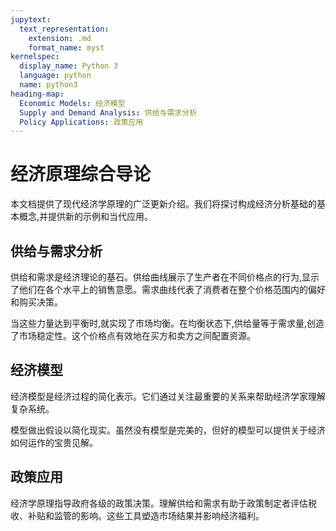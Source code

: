 ```yaml
---
jupytext:
  text_representation:
    extension: .md
    format_name: myst
kernelspec:
  display_name: Python 3
  language: python
  name: python3
heading-map:
  Economic Models: 经济模型
  Supply and Demand Analysis: 供给与需求分析
  Policy Applications: 政策应用
---
```


# 经济原理综合导论

本文档提供了现代经济学原理的广泛更新介绍。我们将探讨构成经济分析基础的基本概念,并提供新的示例和当代应用。

## 供给与需求分析

供给和需求是经济理论的基石。供给曲线展示了生产者在不同价格点的行为,显示了他们在各个水平上的销售意愿。需求曲线代表了消费者在整个价格范围内的偏好和购买决策。

当这些力量达到平衡时,就实现了市场均衡。在均衡状态下,供给量等于需求量,创造了市场稳定性。这个价格点有效地在买方和卖方之间配置资源。

## 经济模型

经济模型是经济过程的简化表示。它们通过关注最重要的关系来帮助经济学家理解复杂系统。

模型做出假设以简化现实。虽然没有模型是完美的，但好的模型可以提供关于经济如何运作的宝贵见解。

## 政策应用

经济学原理指导政府各级的政策决策。理解供给和需求有助于政策制定者评估税收、补贴和监管的影响。这些工具塑造市场结果并影响经济福利。

